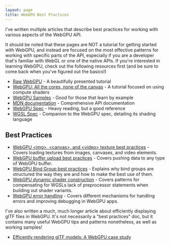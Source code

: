 ```yaml
---
layout: page
title: WebGPU Best Practices
---
```


I've written multiple articles that describe best practices for working with various aspects of the WebGPU API.

It should be noted that these pages are NOT a tutorial for getting started with WebGPU, and instead are focused on the
most effective patterns for working with specific parts of the API, especially if you are a developer that's familiar
with WebGL or one of the native APIs. If you're interested in learning WebGPU, check out the following resources first
(and be sure to come back when you've figured out the basics!)

 - [Raw WebGPU](https://alain.xyz/blog/raw-webgpu) - A beautifully presented tutorial
 - [WebGPU: All the cores, none of the canvas](https://surma.dev/things/webgpu/) - A tutorial focused on using compute shaders
 - [WebGPU Samples](https://webgpu.github.io/webgpu-samples/) - Good for those that learn by example
 - [MDN documentation](https://developer.mozilla.org/en-US/docs/Web/API/WebGPU_API) - Comprehensive API documentation
 - [WebGPU Spec](https://gpuweb.github.io/gpuweb/) - Heavy reading, but a good reference
 - [WGSL Spec](https://gpuweb.github.io/gpuweb/wgsl) - Companion to the WebGPU spec, detailing its shading language

## Best Practices

 - [WebGPU &lt;img&gt;, &lt;canvas&gt;, and &lt;video&gt; texture best practices](./img-textures) - Covers loading textures from images, canvases, and video elements.
 - [WebGPU buffer upload best practices](./buffer-uploads) - Covers pushing data to any type of WebGPU buffer.
 - [WebGPU Bind Group best practices](./bind-groups) - Explains why bind groups are structured the way they are and how to make the best use of them.
 - [WebGPU dynamic shader construction](./dynamic-shader-construction) - Covers patterns for compensating for WGSLs lack of preprocessor statements when building out shader variants.
 - [WebGPU error handling](./error-handling) - Covers different mechanisms for handling errors and improving debugging in WebGPU apps.

I've also written a much, much longer article about efficiently displaying glTF files in WebGPU. It's not necessarily a "best practices" doc, but it contains many useful WebGPU tips and patterns nonetheless, as well as working samples!
 - [Efficently rendering glTF models: A WebGPU case study ](https://toji.github.io/webgpu-gltf-case-study/)
